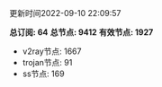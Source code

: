 更新时间2022-09-10 22:09:57

**总订阅: 64**
**总节点: 9412**
**有效节点: 1927**
- v2ray节点: 1667
- trojan节点: 91
- ss节点: 169
